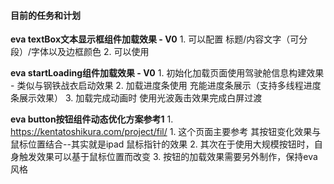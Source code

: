 
#### 目前的任务和计划

**eva textBox文本显示框组件加载效果 - V0**
	1. 可以配置 标题/内容文字（可分段）/字体以及边框颜色
	2. 可以使用 

**eva startLoading组件加载效果 - V0**
	1. 初始化加载页面使用驾驶舱信息构建效果 - 类似与钢铁战衣启动效果
	2. 加载进度条使用 充能进度条展示（支持多线程进度条展示效果）
	3. 加载完成动画时 使用光波轰击效果完成白屏过渡

**eva button按钮组件动态优化方案参考1**
	1. https://kentatoshikura.com/project/fil/ 
		1. 这个页面主要参考 其按钮变化效果与鼠标位置结合--其实就是ipad 鼠标指针的效果
		2. 其次在于使用大规模按钮时，自身触发效果可以基于鼠标位置而改变
		3. 按钮的加载效果需要另外制作，保持eva风格

